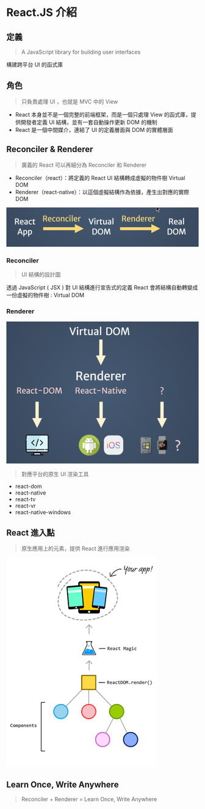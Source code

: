 # React.JS 介紹

## 定義

> A JavaScript library for building user interfaces

構建跨平台 UI 的函式庫

## 角色

> 只負責處理 UI ，也就是 MVC 中的 View

- React 本身並不是一個完整的前端框架，而是一個只處理 View 的函式庫，提供開發者定義 UI 結構，並有一套自動操作更新 DOM 的機制
- React 是一個中間媒介，連結了 UI 的定義層面與 DOM 的實體層面

## Reconciler & Renderer

> 廣義的 React 可以再細分為 Reconciler 和 Renderer

- Reconciler（react）：將定義的 React UI 結構轉成虛擬的物件樹 Virtual DOM
- Renderer（react-native）：以這個虛擬結構作為依據，產生出對應的實際 DOM

![React-Work-Flow](assets/React-Work-Flow.png)

### Reconciler

> UI 結構的設計圖

透過 JavaScript ( JSX ) 對 UI 結構進行宣告式的定義
React 會將結構自動轉變成一份虛擬的物件樹 : Virtual DOM

### Renderer

![Render](assets/Renderer.png)

> 對應平台的原生 UI 渲染工具

- react-dom
- react-native
- react-tv
- react-vr
- react-native-windows

## React 進入點

> 原生應用上的元素，提供 React 進行應用渲染

<img src="assets/register_comp_tree.png" width="auto" height="550" />

## Learn Once, Write Anywhere

> Reconciler + Renderer = Learn Once, Write Anywhere
